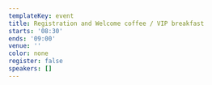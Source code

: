 ```yaml
---
templateKey: event
title: Registration and Welcome coffee / VIP breakfast
starts: '08:30'
ends: '09:00'
venue: ''
color: none
register: false
speakers: []
---
```

